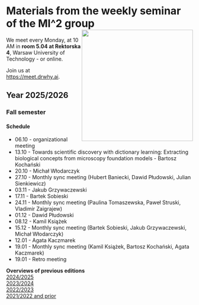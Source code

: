# Materials from the weekly seminar of the MI^2 group  <img src="prezentacja.png" align="right" width="300"/>

We meet every Monday, at 10 AM in **room 5.04 at Rektorska 4**, Warsaw University of Technology - or online.

Join us at https://meet.drwhy.ai.

## Year 2025/2026

### Fall semester

#### Schedule

* 06.10 - organizational meeting
* 13.10 - Towards scientific discovery with dictionary learning: Extracting biological concepts from microscopy foundation models - Bartosz Kochański
* 20.10 - Michał Włodarczyk
* 27.10 - Monthly sync meeting (Hubert Baniecki, Dawid Płudowski, Julian Sienkiewicz)
* 03.11 - Jakub Grzywaczewski
* 17.11 - Bartek Sobieski
* 24.11 - Monthly sync meeting (Paulina Tomaszewska, Paweł Struski, Vladimir Zaigrajew)
* 01.12 - Dawid Płudowski
* 08.12 - Kamil Książek
* 15.12 - Monthly sync meeting (Bartek Sobieski, Jakub Grzywaczewski, Michał Włodarczyk)
* 12.01 - Agata Kaczmarek
* 19.01 - Monthly sync meeting (Kamil Książek, Bartosz Kochański, Agata Kaczmarek)
* 19.01 - Retro meeting

**Overviews of previous editions**  
[2024/2025](https://github.com/MI2DataLab/MI2DataLab_Seminarium/blob/master/README_ARCHIVE_24_25.md)  
[2023/2024](https://github.com/MI2DataLab/MI2DataLab_Seminarium/blob/master/README_ARCHIVE_23_24.md)  
[2022/2023](https://github.com/MI2DataLab/MI2DataLab_Seminarium/blob/master/README_ARCHIVE_22_23.md)  
[2021/2022 and prior](https://github.com/MI2DataLab/MI2DataLab_Seminarium/blob/master/README_ARCHIVE.md)  
